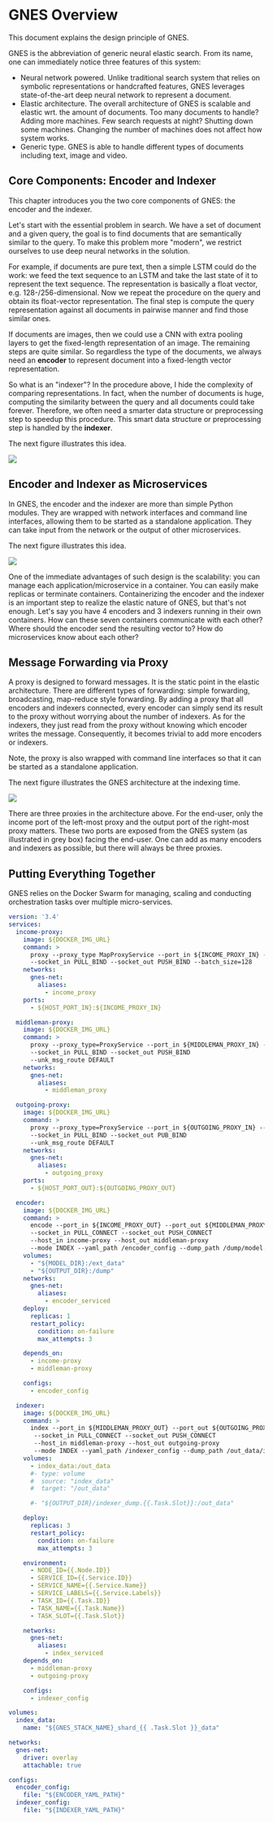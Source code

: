 # GNES Overview

This document explains the design principle of GNES.

GNES is the abbreviation of generic neural elastic search. From its name, one can immediately notice three features of this system:

- Neural network powered. Unlike traditional search system that relies on symbolic representations or handcrafted features, GNES leverages state-of-the-art deep neural network to represent a document.
- Elastic architecture. The overall architecture of GNES is scalable and elastic wrt. the amount of documents. Too many documents to handle? Adding more machines. Few search requests at night? Shutting down some machines. Changing the number of machines does not affect how system works.
- Generic type. GNES is able to handle different types of documents including text, image and video.


## Core Components: Encoder and Indexer

This chapter introduces you the two core components of GNES: the encoder and the indexer. 

Let's start with the essential problem in search. We have a set of document and a given query, the goal is to find documents that are semantically similar to the query. To make this problem more "modern", we restrict ourselves to use deep neural networks in the solution.

For example, if documents are pure text, then a simple LSTM could do the work: we feed the text sequence to an LSTM and take the last state of it to represent the text sequence. The representation is basically a float vector, e.g. 128-/256-dimensional. Now we repeat the procedure on the query and obtain its float-vector representation. The final step is compute the query representation against all documents in pairwise manner and find those similar ones.

If documents are images, then we could use a CNN with extra pooling layers to get the fixed-length representation of an image. The remaining steps are quite similar. So regardless the type of the documents, we always need an **encoder** to represent document into a fixed-length vector representation.

So what is an "indexer"? In the procedure above, I hide the complexity of comparing representations. In fact, when the number of documents is huge, computing the similarity between the query and all documents could take forever. Therefore, we often need a smarter data structure or preprocessing step to speedup this procedure. This smart data structure or preprocessing step is handled by the **indexer**.

The next figure illustrates this idea.

![](gnes-doc-overview-1.svg)

## Encoder and Indexer as Microservices

In GNES, the encoder and the indexer are more than simple Python modules. They are wrapped with network interfaces and command line interfaces, allowing them to be started as a standalone application. They can take input from the network or the output of other microservices.

The next figure illustrates this idea.

![](gnes-doc-overview-2.svg)

One of the immediate advantages of such design is the scalability: you can manage each application/microservice in a container. You can easily make replicas or terminate containers. Containerizing the encoder and the indexer is an important step to realize the elastic nature of GNES, but that's not enough. Let's say you have 4 encoders and 3 indexers running in their own containers. How can these seven containers communicate with each other? Where should the encoder send the resulting vector to? How do microservices know about each other?


## Message Forwarding via Proxy

A proxy is designed to forward messages. It is the static point in the elastic architecture. There are different types of forwarding: simple forwarding, broadcasting, map-reduce style forwarding. By adding a proxy that all encoders and indexers connected, every encoder can simply send its result to the proxy without worrying about the number of indexers. As for the indexers, they just read from the proxy without knowing which encoder writes the message. Consequently, it becomes trivial to add more encoders or indexers. 
 
Note, the proxy is also wrapped with command line interfaces so that it can be started as a standalone application.

The next figure illustrates the GNES architecture at the indexing time.

![](gnes-doc-overview-3.svg)

There are three proxies in the architecture above. For the end-user, only the income port of the left-most proxy and the output port of the right-most proxy matters. These two ports are exposed from the GNES system (as illustrated in grey box) facing the end-user. One can add as many encoders and indexers as possible, but there will always be three proxies.


## Putting Everything Together

GNES relies on the Docker Swarm for managing, scaling and conducting orchestration tasks over multiple micro-services.

```yaml
version: '3.4'
services:
  income-proxy:
    image: ${DOCKER_IMG_URL}
    command: >
      proxy --proxy_type MapProxyService --port_in ${INCOME_PROXY_IN} --port_out ${INCOME_PROXY_OUT}
      --socket_in PULL_BIND --socket_out PUSH_BIND --batch_size=128
    networks:
      gnes-net:
        aliases:
          - income_proxy
    ports:
      - ${HOST_PORT_IN}:${INCOME_PROXY_IN}

  middleman-proxy:
    image: ${DOCKER_IMG_URL}
    command: >
      proxy --proxy_type=ProxyService --port_in ${MIDDLEMAN_PROXY_IN} --port_out ${MIDDLEMAN_PROXY_OUT}
      --socket_in PULL_BIND --socket_out PUSH_BIND
      --unk_msg_route DEFAULT
    networks:
      gnes-net:
        aliases:
          - middleman_proxy

  outgoing-proxy:
    image: ${DOCKER_IMG_URL}
    command: >
      proxy --proxy_type=ProxyService --port_in ${OUTGOING_PROXY_IN} --port_out ${OUTGOING_PROXY_OUT}
      --socket_in PULL_BIND --socket_out PUB_BIND
      --unk_msg_route DEFAULT
    networks:
      gnes-net:
        aliases:
          - outgoing_proxy
    ports:
      - ${HOST_PORT_OUT}:${OUTGOING_PROXY_OUT}

  encoder:
    image: ${DOCKER_IMG_URL}
    command: >
      encode --port_in ${INCOME_PROXY_OUT} --port_out ${MIDDLEMAN_PROXY_IN}
      --socket_in PULL_CONNECT --socket_out PUSH_CONNECT
      --host_in income-proxy --host_out middleman-proxy
      --mode INDEX --yaml_path /encoder_config --dump_path /dump/model.bin
    volumes:
      - "${MODEL_DIR}:/ext_data"
      - "${OUTPUT_DIR}:/dump"
    networks:
      gnes-net:
        aliases:
          - encoder_serviced
    deploy:
      replicas: 1
      restart_policy:
        condition: on-failure
        max_attempts: 3

    depends_on:
      - income-proxy
      - middleman-proxy

    configs:
      - encoder_config

  indexer:
    image: ${DOCKER_IMG_URL}
    command: >
      index --port_in ${MIDDLEMAN_PROXY_OUT} --port_out ${OUTGOING_PROXY_IN}
       --socket_in PULL_CONNECT --socket_out PUSH_CONNECT
       --host_in middleman-proxy --host_out outgoing-proxy
       --mode INDEX --yaml_path /indexer_config --dump_path /out_data/index.bin
    volumes:
      - index_data:/out_data
      #- type: volume
      #  source: "index_data"
      #  target: "/out_data"

      #- "${OUTPUT_DIR}/indexer_dump.{{.Task.Slot}}:/out_data"

    deploy:
      replicas: 3
      restart_policy:
        condition: on-failure
        max_attempts: 3

    environment:
      - NODE_ID={{.Node.ID}}
      - SERVICE_ID={{.Service.ID}}
      - SERVICE_NAME={{.Service.Name}}
      - SERVICE_LABELS={{.Service.Labels}}
      - TASK_ID={{.Task.ID}}
      - TASK_NAME={{.Task.Name}}
      - TASK_SLOT={{.Task.Slot}}

    networks:
      gnes-net:
        aliases:
          - index_serviced
    depends_on:
      - middleman-proxy
      - outgoing-proxy

    configs:
      - indexer_config

volumes:
  index_data:
    name: "${GNES_STACK_NAME}_shard_{{ .Task.Slot }}_data"

networks:
  gnes-net:
    driver: overlay
    attachable: true

configs:
  encoder_config:
    file: "${ENCODER_YAML_PATH}"
  indexer_config:
    file: "${INDEXER_YAML_PATH}"
```
